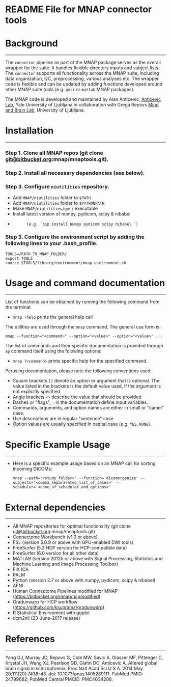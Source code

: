 # README File for MNAP connector tools


Background
==========
---

The `connector` pipeline as part of the MNAP package serves as the overall wrapper for the suite. 
It handles flexible directory inputs and subject lists. The `connector` supports all functionality 
across the MNAP suite, including data organization, QC, preprocessing, various analyses etc. 
The wrapper code is flexible and can be updated by adding functions developed around 
other MNAP suite tools (e.g. `gmri` or `matlab` MNAP packages). 

The MNAP code is developed and maintained by Alan Anticevic, [Anticevic Lab], Yale 
University of Ljubljana in collaboration with Grega Repovs [Mind and Brain Lab], 
University of Ljubljana.

Installation
===============================
---

### Step 1. Clone all MNAP repos (git clone git@bitbucket.org:mnap/mnaptools.git).

### Step 2. Install all necessary dependencies (see below). 

### Step 3. Configure `niutilities` repository. 

* Add `MNAP/niutilities` folder to `$PATH`
* Add `MNAP/niutilities` folder to `$PYTHONPATH`
* Make `MNAP/niutilities/gmri` executable
* Install latest version of numpy, pydicom, scipy & nibabel  
* 			(e.g. `pip install numpy pydicom scipy nibabel `)

### Step 3. Configure the environment script by adding the following lines to your .bash_profile.

	TOOLS=/PATH_TO_MNAP_FOLDER/
	export TOOLS
	source $TOOLS/library/environment/mnap_environment.sh

Usage and command documentation
===============================
---

List of functions can be obtained by running the following command from the terminal: 

* `mnap -help` prints the general help call

The utilities are used through the `mnap` command. The general use form is:

`mnap --function="<command>" --option="<value>" --option="<value>" ...`

The list of commands and their specific documentation is provided through `ap`
command itself using the folowing options:

* `mnap ?<command>` prints specific help for the specified command.

Perusing documentation, please note the following conventions used:

* Square brackets `[]` denote an option or argument that is optional. The
  value listed in the brackets is the default value used, if the argument
  is not explicitly specified
* Angle brackets `<>` describe the value that should be provided
* Dashes or "flags", `-` in the documentation define input variables.
* Commands, arguments, and option names are either in small or "camel" case.
* Use descriptions are in regular "sentence" case.
* Option values are usually specified in capital case (e.g. `YES`, `NONE`).


Specific Example Usage
===============================
---

* Here is a specific example usage based on an MNAP call for sorting incoming DICOMs:


	`mnap --path='<study_folder>' --function='dicomorganize' --subjects='<comma_separarated_list_of_cases>' --scheduler='<name_of_scheduler_and_options>'`
	

External dependencies
=====================
---

* All MNAP repositories for optimal functionality (git clone git@bitbucket.org:mnap/mnaptools.git)
* Connectome Workbench (v1.0 or above)
* FSL (version 5.0.9 or above with GPU-enabled DWI tools)
* FreeSurfer (5.3 HCP version for HCP-compatible data)
* FreeSurfer (6.0 version for all other data)
* MATLAB (version 2012b or above with Signal Processing, Statistics and Machine Learning and Image Processing Toolbox)
* FIX ICA
* PALM
* Python (version 2.7 or above with numpy, pydicom, scipy & nibabel)
* AFNI
* Human Connectome Pipelines modified for MNAP (https://bitbucket.org/mnap/hcpmodified)
* Gradunwarp for HCP workflow (https://github.com/ksubramz/gradunwarp)
* R Statistical Environment with ggplot
* dcm2nii (23-June-2017 release)


References
==========
---

Yang GJ, Murray JD, Repovs G, Cole MW, Savic A, Glasser MF, Pittenger C,
Krystal JH, Wang XJ, Pearlson GD, Glahn DC, Anticevic A. Altered global brain
signal in schizophrenia. Proc Natl Acad Sci U S A. 2014 May 20;111(20):7438-43.
doi: 10.1073/pnas.1405289111. PubMed PMID: 24799682; PubMed Central PMCID:
PMC4034208.

[Mind and Brain Lab]: http://mblab.si
[Anticevic Lab]: http://anticeviclab.yale.edu
